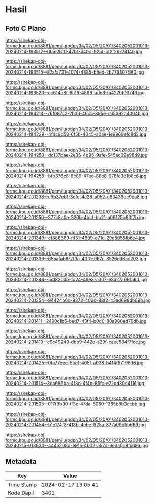 # Hasil

## Foto C Plano

https://sirekap-obj-formc.kpu.go.id/8881/pemilu/pdpr/34/02/05/20/01/3402052001013-20240214-193512--6fae26f0-47b1-440d-925f-bf2f29774140.jpg

https://sirekap-obj-formc.kpu.go.id/8881/pemilu/pdpr/34/02/05/20/01/3402052001013-20240214-193515--87afa731-4074-4885-b5ed-2b776807f9f0.jpg

https://sirekap-obj-formc.kpu.go.id/8881/pemilu/pdpr/34/02/05/20/01/3402052001013-20240214-193520--cc614a8f-6c16-4896-ade6-fa4279f03746.jpg

https://sirekap-obj-formc.kpu.go.id/8881/pemilu/pdpr/34/02/05/20/01/3402052001013-20240214-194214--76f097c2-2b36-46c5-895e-c65392a4304b.jpg

https://sirekap-obj-formc.kpu.go.id/8881/pemilu/pdpr/34/02/05/20/01/3402052001013-20240214-194229--4fdc9d53-6f5b-4045-a0ae-1e9969efc8d3.jpg

https://sirekap-obj-formc.kpu.go.id/8881/pemilu/pdpr/34/02/05/20/01/3402052001013-20240214-194250--dc137bae-2e36-4d95-9afe-545ac09e98d9.jpg

https://sirekap-obj-formc.kpu.go.id/8881/pemilu/pdpr/34/02/05/20/01/3402052001013-20240214-194256--bfb376c8-8c89-47ee-88e8-978fe3d1b8c6.jpg

https://sirekap-obj-formc.kpu.go.id/8881/pemilu/pdpr/34/02/05/20/01/3402052001013-20240214-201238--e9b37eb1-3cfc-4a28-a952-e63439dc9da8.jpg

https://sirekap-obj-formc.kpu.go.id/8881/pemilu/pdpr/34/02/05/20/01/3402052001013-20240214-201250--377c8c0e-320b-4bcf-bb21-a09125b93f7b.jpg

https://sirekap-obj-formc.kpu.go.id/8881/pemilu/pdpr/34/02/05/20/01/3402052001013-20240214-201349--cf888369-fd31-4899-a71d-29d5055fb6c4.jpg

https://sirekap-obj-formc.kpu.go.id/8881/pemilu/pdpr/34/02/05/20/01/3402052001013-20240214-201336--655afab8-2f3a-40f0-967c-3526ed6cc203.jpg

https://sirekap-obj-formc.kpu.go.id/8881/pemilu/pdpr/34/02/05/20/01/3402052001013-20240214-201344--5c182ddb-1d24-49e3-a307-e3a27a691a6d.jpg

https://sirekap-obj-formc.kpu.go.id/8881/pemilu/pdpr/34/02/05/20/01/3402052001013-20240214-201354--94424b6d-9372-402d-88f2-43ad698db69b.jpg

https://sirekap-obj-formc.kpu.go.id/8881/pemilu/pdpr/34/02/05/20/01/3402052001013-20240214-201411--2490c1b6-bad7-43f4-b0d0-80a980ad70db.jpg

https://sirekap-obj-formc.kpu.go.id/8881/pemilu/pdpr/34/02/05/20/01/3402052001013-20240214-201419--c9c49249-dbb9-442e-a29f-caee584f7fce.jpg

https://sirekap-obj-formc.kpu.go.id/8881/pemilu/pdpr/34/02/05/20/01/3402052001013-20240214-201425--0fa77eee-5be1-405f-a038-b414f57198d6.jpg

https://sirekap-obj-formc.kpu.go.id/8881/pemilu/pdpr/34/02/05/20/01/3402052001013-20240214-201514--3da686ba-4f3d-4f4b-85fc-e72dd30c4116.jpg

https://sirekap-obj-formc.kpu.go.id/8881/pemilu/pdpr/34/02/05/20/01/3402052001013-20240214-201505--017f3b30-ff3e-47da-8060-1365b8b3ecbb.jpg

https://sirekap-obj-formc.kpu.go.id/8881/pemilu/pdpr/34/02/05/20/01/3402052001013-20240214-201454--b1e174f8-418b-4ebe-925a-877a09b5b669.jpg

https://sirekap-obj-formc.kpu.go.id/8881/pemilu/pdpr/34/02/05/20/01/3402052001013-20240215-013934--444a208d-e91a-4b02-a57d-6eda0c8fc69a.jpg


## Metadata

| Key        | Value               |
| ---------- | ------------------- |
| Time Stamp | 2024-02-17 13:05:41 |
| Kode Dapil | 3401                |




